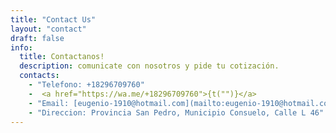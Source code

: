 ```yaml
---
title: "Contact Us"
layout: "contact"
draft: false
info: 
  title: Contactanos!
  description: comunicate con nosotros y pide tu cotización.
  contacts: 
    - "Telefono: +18296709760"
    -  <a href="https://wa.me/+18296709760">{t("")}</a>
    - "Email: [eugenio-1910@hotmail.com](mailto:eugenio-1910@hotmail.com)"
    - "Direccion: Provincia San Pedro, Municipio Consuelo, Calle L 46"
---
```

